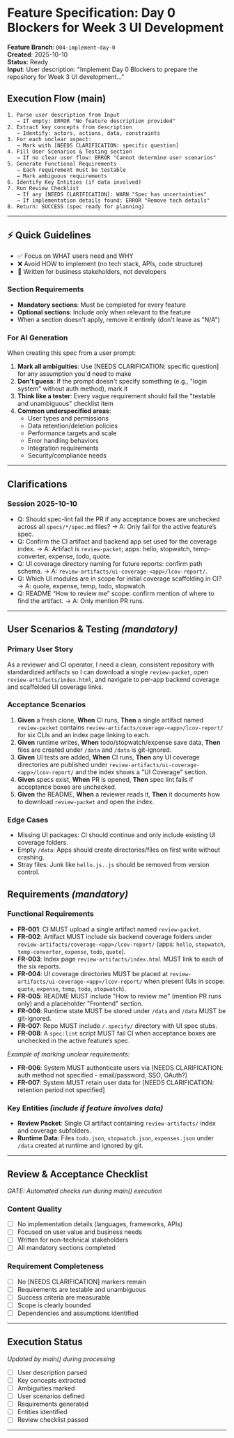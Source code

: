 # Feature Specification: Day 0 Blockers for Week 3 UI Development

**Feature Branch**: `004-implement-day-0`  
**Created**: 2025-10-10  
**Status**: Ready  
**Input**: User description: "Implement Day 0 Blockers to prepare the repository for Week 3 UI development..."

## Execution Flow (main)
```
1. Parse user description from Input
   → If empty: ERROR "No feature description provided"
2. Extract key concepts from description
   → Identify: actors, actions, data, constraints
3. For each unclear aspect:
   → Mark with [NEEDS CLARIFICATION: specific question]
4. Fill User Scenarios & Testing section
   → If no clear user flow: ERROR "Cannot determine user scenarios"
5. Generate Functional Requirements
   → Each requirement must be testable
   → Mark ambiguous requirements
6. Identify Key Entities (if data involved)
7. Run Review Checklist
   → If any [NEEDS CLARIFICATION]: WARN "Spec has uncertainties"
   → If implementation details found: ERROR "Remove tech details"
8. Return: SUCCESS (spec ready for planning)
```

---

## ⚡ Quick Guidelines
- ✅ Focus on WHAT users need and WHY
- ❌ Avoid HOW to implement (no tech stack, APIs, code structure)
- 👥 Written for business stakeholders, not developers

### Section Requirements
- **Mandatory sections**: Must be completed for every feature
- **Optional sections**: Include only when relevant to the feature
- When a section doesn't apply, remove it entirely (don't leave as "N/A")

### For AI Generation
When creating this spec from a user prompt:
1. **Mark all ambiguities**: Use [NEEDS CLARIFICATION: specific question] for any assumption you'd need to make
2. **Don't guess**: If the prompt doesn't specify something (e.g., "login system" without auth method), mark it
3. **Think like a tester**: Every vague requirement should fail the "testable and unambiguous" checklist item
4. **Common underspecified areas**:
   - User types and permissions
   - Data retention/deletion policies  
   - Performance targets and scale
   - Error handling behaviors
   - Integration requirements
   - Security/compliance needs

---

## Clarifications

### Session 2025-10-10
- Q: Should spec-lint fail the PR if any acceptance boxes are unchecked across all `specs/*/spec.md` files? → A: Only fail for the active feature’s spec.
- Q: Confirm the CI artifact and backend app set used for the coverage index. → A: Artifact is `review-packet`; apps: hello, stopwatch, temp-converter, expense, todo, quote.
- Q: UI coverage directory naming for future reports: confirm path schema. → A: `review-artifacts/ui-coverage-<app>/lcov-report/`.
- Q: Which UI modules are in scope for initial coverage scaffolding in CI? → A: quote, expense, temp, todo, stopwatch.
- Q: README “How to review me” scope: confirm mention of where to find the artifact. → A: Only mention PR runs.

---

## User Scenarios & Testing *(mandatory)*

### Primary User Story
As a reviewer and CI operator, I need a clean, consistent repository with standardized artifacts so I can download a single `review-packet`, open `review-artifacts/index.html`, and navigate to per-app backend coverage and scaffolded UI coverage links.

### Acceptance Scenarios
1. **Given** a fresh clone, **When** CI runs, **Then** a single artifact named `review-packet` contains `review-artifacts/coverage-<app>/lcov-report/` for six CLIs and an index page linking to each.
2. **Given** runtime writes, **When** todo/stopwatch/expense save data, **Then** files are created under `/data` and `/data` is git-ignored.
3. **Given** UI tests are added, **When** CI runs, **Then** any UI coverage directories are published under `review-artifacts/ui-coverage-<app>/lcov-report/` and the index shows a "UI Coverage" section.
4. **Given** specs exist, **When** PR is opened, **Then** spec lint fails if acceptance boxes are unchecked.
5. **Given** the README, **When** a reviewer reads it, **Then** it documents how to download `review-packet` and open the index.

### Edge Cases
- Missing UI packages: CI should continue and only include existing UI coverage folders.
- Empty `/data`: Apps should create directories/files on first write without crashing.
- Stray files: Junk like `hello.js..js` should be removed from version control.

## Requirements *(mandatory)*

### Functional Requirements
- **FR-001**: CI MUST upload a single artifact named `review-packet`.
- **FR-002**: Artifact MUST include six backend coverage folders under `review-artifacts/coverage-<app>/lcov-report/` (apps: `hello`, `stopwatch`, `temp-converter`, `expense`, `todo`, `quote`).
- **FR-003**: Index page `review-artifacts/index.html` MUST link to each of the six reports.
- **FR-004**: UI coverage directories MUST be placed at `review-artifacts/ui-coverage-<app>/lcov-report/` when present (UIs in scope: `quote`, `expense`, `temp`, `todo`, `stopwatch`).
- **FR-005**: README MUST include "How to review me" (mention PR runs only) and a placeholder "Frontend" section.
- **FR-006**: Runtime state MUST be stored under `/data` and `/data` MUST be git-ignored.
- **FR-007**: Repo MUST include `/.specify/` directory with UI spec stubs.
- **FR-008**: A `spec:lint` script MUST fail CI when acceptance boxes are unchecked in the active feature’s spec.

*Example of marking unclear requirements:*
- **FR-006**: System MUST authenticate users via [NEEDS CLARIFICATION: auth method not specified - email/password, SSO, OAuth?]
- **FR-007**: System MUST retain user data for [NEEDS CLARIFICATION: retention period not specified]

### Key Entities *(include if feature involves data)*
- **Review Packet**: Single CI artifact containing `review-artifacts/` index and coverage subfolders.
- **Runtime Data**: Files `todo.json`, `stopwatch.json`, `expenses.json` under `/data` created at runtime and ignored by git.

---

## Review & Acceptance Checklist
*GATE: Automated checks run during main() execution*

### Content Quality
- [ ] No implementation details (languages, frameworks, APIs)
- [ ] Focused on user value and business needs
- [ ] Written for non-technical stakeholders
- [ ] All mandatory sections completed

### Requirement Completeness
- [ ] No [NEEDS CLARIFICATION] markers remain
- [ ] Requirements are testable and unambiguous  
- [ ] Success criteria are measurable
- [ ] Scope is clearly bounded
- [ ] Dependencies and assumptions identified

---

## Execution Status
*Updated by main() during processing*

- [ ] User description parsed
- [ ] Key concepts extracted
- [ ] Ambiguities marked
- [ ] User scenarios defined
- [ ] Requirements generated
- [ ] Entities identified
- [ ] Review checklist passed

---
